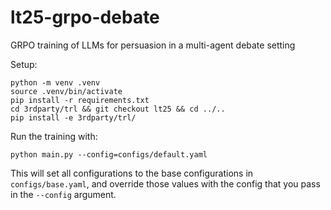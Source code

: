 # lt25-grpo-debate
GRPO training of LLMs for persuasion in a multi-agent debate setting

Setup:
```
python -m venv .venv
source .venv/bin/activate
pip install -r requirements.txt
cd 3rdparty/trl && git checkout lt25 && cd ../..
pip install -e 3rdparty/trl/
```

Run the training with:
```
python main.py --config=configs/default.yaml
```

This will set all configurations to the base configurations in `configs/base.yaml`, and override those values with the config that you pass in the `--config` argument. 